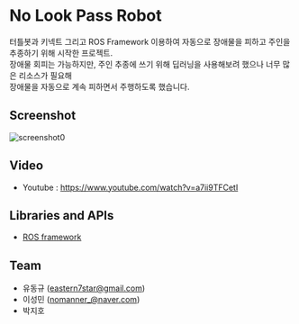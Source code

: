 # No Look Pass Robot
터틀봇과 키넥트 그리고 ROS Framework 이용하여 자동으로 장애물을 피하고 주인을 추종하기 위해 시작한 프로젝트.\
장애물 회피는 가능하지만, 주인 추종에 쓰기 위해 딥러닝을 사용해보려 했으나 너무 많은 리소스가 필요해\
장애물을 자동으로 계속 피하면서 주행하도록 했습니다.

## Screenshot
![screenshot0](https://github.com/Tamuel/NoLookPass/blob/master/screenshot/01_turtlebot.gif)

## Video
* Youtube : https://www.youtube.com/watch?v=a7ii9TFCetI

## Libraries and APIs
* [ROS framework](http://www.ros.org/)

## Team
* 유동규 (eastern7star@gmail.com)
* 이성민 (nomanner_@naver.com)
* 박지호
